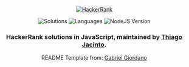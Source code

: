 <p align="center">
  <a href="https://www.hackerrank.com/gabrielgiordano">
    <img alt="HackerRank" src="https://raw.githubusercontent.com/gabrielgiordan/HackerRank/master/hacker-rank-logo.png">
  </a>

</p>
<p align="center">
  <img alt="Solutions" src="https://img.shields.io/badge/Solutions-14-brightgreen.svg?longCache=true&style=for-the-badge">
  <img alt="Languages" src="https://img.shields.io/badge/Languages-JavaScript-brightgreen.svg?longCache=true&style=for-the-badge">
  <img alt="NodeJS Version" src="https://img.shields.io/node/v/carbon.svg?style=for-the-badge">
</p>

<h3 align="center">
  HackerRank solutions in JavaScript, maintained by <a alt="HackerRank Profile" href="https://www.hackerrank.com/thiagojacinto">Thiago Jacinto</a>.
</h3>
<p align="center">
  README Template from: <a alt="HackerRank Profile" href="https://www.hackerrank.com/gabrielgiordano" >Gabriel Giordano</a>
</p>
</p>
